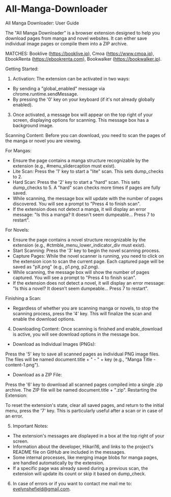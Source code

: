 # All-Manga-Downloader

All Manga Downloader: User Guide

The "All Manga Downloader" is a browser extension designed to help you download pages from manga and novel websites. It can either save individual image pages or compile them into a ZIP archive. 

MATCHES: Booklive (https://booklive.jp), Cmoa (https://www.cmoa.jp), EbookRenta (https://ebookrenta.com), Bookwalker (https://bookwalker.jp).

Getting Started:
1. Activation: The extension can be activated in two ways:
* By sending a "global_enabled" message via chrome.runtime.sendMessage.
* By pressing the '0' key on your keyboard (if it's not already globally enabled).

3. Once activated, a message box will appear on the top right of your screen, displaying options for scanning. This message box has a background image.
   
Scanning Content: Before you can download, you need to scan the pages of the manga or novel you are viewing.

For Mangas:

* Ensure the page contains a manga structure recognizable by the extension (e.g., #menu_slidercaption must exist).
* Lite Scan: Press the '1' key to start a "lite" scan. This sets dump_checks to 2.
* Hard Scan: Press the '2' key to start a "hard" scan. This sets dump_checks to 5. A "hard" scan checks more times if pages are fully saved.
* While scanning, the message box will update with the number of pages discovered. You will see a prompt to "Press 4 to finish scan".
* If the extension does not detect a manga, it will display an error message: "Is this a manga? It doesn't seem dumpeable... Press 7 to restart".

For Novels:
* Ensure the page contains a novel structure recognizable by the extension (e.g., #ctmble_menu_lower_indicator_div must exist).
* Start Scanning: Press the '3' key to begin the novel scanning process.
* Capture Pages: While the novel scanner is running, you need to click on the extension icon to scan the current page. Each captured page will be saved as "pX.png" (e.g., p1.png, p2.png).
* While scanning, the message box will show the number of pages captured. You will see a prompt to "Press 4 to finish scan".
* If the extension does not detect a novel, it will display an error message: "Is this a novel? It doesn't seem dumpeable... Press 7 to restart".

Finishing a Scan:
* Regardless of whether you are scanning manga or novels, to stop the scanning process, press the '4' key. This will finalize the scan and enable the download options.

4. Downloading Content: Once scanning is finished and enable_download is active, you will see download options in the message box.

* Download as Individual Images (PNGs):
  
 Press the '5' key to save all scanned pages as individual PNG image files. The files will be named document.title + " - " + key (e.g., "Manga Title - content-1.png").

* Download as a ZIP File:
  
 Press the '6' key to download all scanned pages compiled into a single .zip archive. The ZIP file will be named document.title + ".zip".
Restarting the Extension:

To reset the extension's state, clear all saved pages, and return to the initial menu, press the '7' key. This is particularly useful after a scan or in case of an error.

5. Important Notes:

* The extension's messages are displayed in a box at the top right of your screen.
* Information about the developer, Hikari16, and links to the project's README file on GitHub are included in the messages.
* Some internal processes, like merging image blobs for manga pages, are handled automatically by the extension.
* If a specific page was already saved during a previous scan, the extension will update its count or skip it based on dump_check.

6. In case of errors or if you want to contact me mail me to: evelynshefield@gmail.com.
